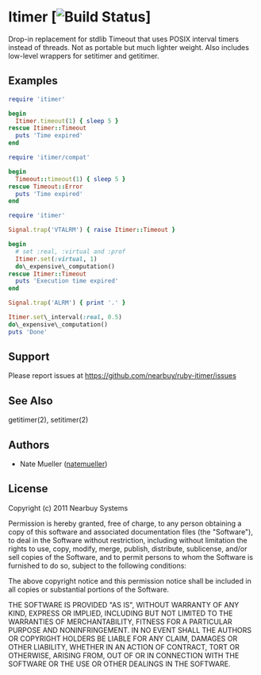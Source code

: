 # Itimer [![Build Status](https://secure.travis-ci.org/nearbuy/ruby-itimer.png?branch=master)]

Drop-in replacement for stdlib Timeout that uses POSIX interval timers instead of threads.  Not as portable but much lighter weight.  Also includes low-level wrappers for setitimer and getitimer.

## Examples

``` ruby
require 'itimer'

begin
  Itimer.timeout(1) { sleep 5 }
rescue Itimer::Timeout
  puts 'Time expired'
end
```

``` ruby
require 'itimer/compat'

begin
  Timeout::timeout(1) { sleep 5 }
rescue Timeout::Error
  puts 'Time expired'
end
```

``` ruby
require 'itimer'

Signal.trap('VTALRM') { raise Itimer::Timeout }

begin
  # set :real, :virtual and :prof
  Itimer.set(:virtual, 1)
  do\_expensive\_computation()
rescue Itimer::Timeout
  puts 'Execution time expired'
end

Signal.trap('ALRM') { print '.' }

Itimer.set\_interval(:real, 0.5)
do\_expensive\_computation()
puts 'Done'
```

## Support

Please report issues at https://github.com/nearbuy/ruby-itimer/issues

## See Also

getitimer(2), setitimer(2)

## Authors

* Nate Mueller ([natemueller](https://github.com/natemueller))

## License

Copyright (c) 2011 Nearbuy Systems

Permission is hereby granted, free of charge, to any person obtaining
a copy of this software and associated documentation files (the
"Software"), to deal in the Software without restriction, including
without limitation the rights to use, copy, modify, merge, publish,
distribute, sublicense, and/or sell copies of the Software, and to
permit persons to whom the Software is furnished to do so, subject to
the following conditions:

The above copyright notice and this permission notice shall be
included in all copies or substantial portions of the Software.

THE SOFTWARE IS PROVIDED "AS IS", WITHOUT WARRANTY OF ANY KIND,
EXPRESS OR IMPLIED, INCLUDING BUT NOT LIMITED TO THE WARRANTIES OF
MERCHANTABILITY, FITNESS FOR A PARTICULAR PURPOSE AND
NONINFRINGEMENT. IN NO EVENT SHALL THE AUTHORS OR COPYRIGHT HOLDERS BE
LIABLE FOR ANY CLAIM, DAMAGES OR OTHER LIABILITY, WHETHER IN AN ACTION
OF CONTRACT, TORT OR OTHERWISE, ARISING FROM, OUT OF OR IN CONNECTION
WITH THE SOFTWARE OR THE USE OR OTHER DEALINGS IN THE SOFTWARE.
